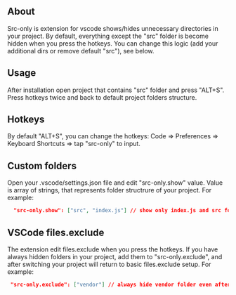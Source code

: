 ## About

Src-only is extension for vscode shows/hides unnecessary directories in your project. By default, everything except the "src" folder is become hidden when you press the hotkeys. You can change this logic (add your additional dirs or remove default "src"), see below.

## Usage

After installation open project that contains "src" folder and press "ALT+S". Press hotkeys twice and back to default project folders structure.

## Hotkeys

By default "ALT+S", you can change the hotkeys: Code => Preferences => Keyboard Shortcuts => tap "src-only" to input.

## Custom folders

Open your .vscode/settings.json file and edit "src-only.show" value. Value is array of strings, that represents folder structrure of your project.
For example:

```json
  "src-only.show": ["src", "index.js"] // show only index.js and src folder
```

## VSCode files.exclude

The extension edit files.exclude when you press the hotkeys. If you have always hidden folders in your project, add them to "src-only.exclude", and after switching your project will return to basic files.exclude setup.
For example:

```json
 "src-only.exclude": ["vendor"] // always hide vendor folder even after src-only is toggled
```
